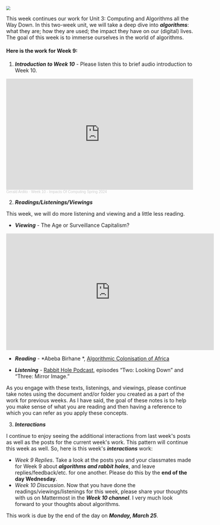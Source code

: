 <img src="https://live.staticflickr.com/2324/2278335691_5591a486b4_z.jpg" style="zoom:67%;" >

This week continues  our work for Unit 3: Computing and Algorithms all the Way Down. In this two-week unit, we will take a deep dive into ***algorithms***: what they are; how they are used; the impact they have on our (digital) lives. The goal of this week is to immerse ourselves in the world of algorithms.


#### Here is the work for Week 9:

1. ***Introduction to Week 10*** - Please listen this to brief audio introduction to Week 10.

<iframe width="100%" height="300" scrolling="no" frameborder="no" allow="autoplay" src="https://w.soundcloud.com/player/?url=https%3A//api.soundcloud.com/tracks/1776625539&color=%23ff5500&auto_play=false&hide_related=false&show_comments=true&show_user=true&show_reposts=false&show_teaser=true&visual=true"></iframe><div style="font-size: 10px; color: #cccccc;line-break: anywhere;word-break: normal;overflow: hidden;white-space: nowrap;text-overflow: ellipsis; font-family: Interstate,Lucida Grande,Lucida Sans Unicode,Lucida Sans,Garuda,Verdana,Tahoma,sans-serif;font-weight: 100;"><a href="https://soundcloud.com/gerald-ardito" title="Gerald Ardito" target="_blank" style="color: #cccccc; text-decoration: none;">Gerald Ardito</a> · <a href="https://soundcloud.com/gerald-ardito/week-10-impacts-of-computing-spring-2024" title="Week 10 - Impacts Of Computing Spring 2024" target="_blank" style="color: #cccccc; text-decoration: none;">Week 10 - Impacts Of Computing Spring 2024</a></div>


2. ***Readings/Listenings/Viewings***

This week, we will do more listening and viewing and a little less reading. 

* ***Viewing*** - The Age or Surveillance Capitalism?

<iframe width="560" height="315" src="https://www.youtube.com/embed/8HzW5rzPUy8?si=sgfmndlxGbNdb989" title="YouTube video player" frameborder="0" allow="accelerometer; autoplay; clipboard-write; encrypted-media; gyroscope; picture-in-picture; web-share" allowfullscreen></iframe>

* ***Reading*** - *Abeba Birhane *, [Algorithmic Colonisation of Africa](https://www.theelephant.info/analysis/2020/08/21/algorithmic-colonisation-of-africa/) 

* ***Listening*** - [Rabbit Hole Podcast](https://www.nytimes.com/2020/04/22/podcasts/rabbit-hole-prologue.html), episodes “Two: Looking Down” and “Three: Mirror Image.”

As you engage with these texts, listenings, and viewings, please continue take notes using the document and/or folder you created as a part of the work for previous weeks.  As I have said, the goal of these notes is to help you make sense of what you are reading and then having a reference to which you can refer as you apply these concepts. 

3. ***Interactions***

I continue to enjoy seeing the additional interactions from last week's posts as well as the posts for the current week's work. This pattern will continue this week as well. So, here is this week's ***interactions*** work:

- *Week 9 Replies*. Take a look at the posts you and your classmates made for Week 9 about ***algorithms and rabbit holes***, and leave replies/feedback/etc. for one another. Please do this by the **end of the day Wednesday**.
- *Week 10 Discussion*. Now that you have done the readings/viewings/listenings for this week, please share your thoughts with us on Mattermost in the ***Week 10 channel***. I very much look forward to your thoughts about algorithms.

This work is due by the end of the day on ***Monday,  March 25***.